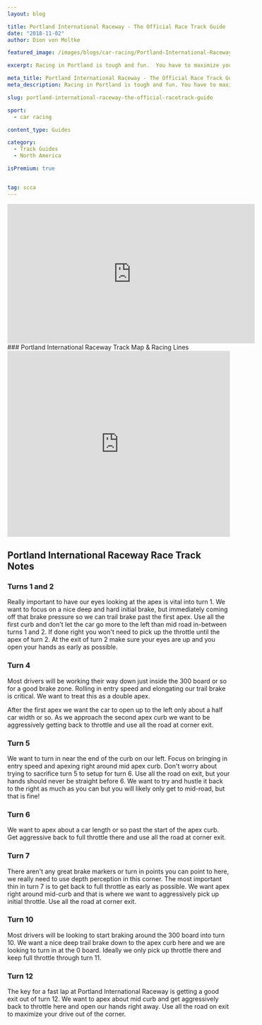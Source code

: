 ```yaml
---
layout: blog

title: Portland International Raceway - The Official Race Track Guide
date: "2018-11-02"
author: Dion von Moltke

featured_image: /images/blogs/car-racing/Portland-International-Raceway-compressor.jpg

excerpt: Racing in Portland is tough and fun.  You have to maximize your run onto the front straight to be fast here!

meta_title: Portland International Raceway - The Official Race Track Guide
meta_description: Racing in Portland is tough and fun. You have to maximize your run onto the front straight to be fast here!

slug: portland-international-raceway-the-official-racetrack-guide

sport:
  - car racing

content_type: Guides

category:
  - Track Guides
  - North America

isPremium: true


tag: scca
---
```


<iframe title="Blog iFrame" id="videoIframe" width="560" height="315" src="https://www.youtube.com/embed/gqFpOY2k86o" frameborder="0" allow="accelerometer; autoplay; encrypted-media; gyroscope; picture-in-picture" allowfullscreen></iframe>
### Portland International Raceway Track Map & Racing Lines

<iframe src="https://open-racer.com/embed#/vkWuGoeqtIgHdaTg5g9v"
                             style="height: 420px; width: 100%; border: 0"></iframe>

## Portland International Raceway Race Track Notes

### Turns 1 and 2

Really important to have our eyes looking at the apex is vital into turn 1. We want to focus on a nice deep and hard initial brake, but immediately coming off that brake pressure so we can trail brake past the first apex. Use all the first curb and don't let the car go more to the left than mid road in-between turns 1 and 2. If done right you won't need to pick up the throttle until the apex of turn 2. At the exit of turn 2 make sure your eyes are up and you open your hands as early as possible.

### Turn 4

Most drivers will be working their way down just inside the 300 board or so for a good brake zone. Rolling in entry speed and elongating our trail brake is critical. We want to treat this as a double apex.

After the first apex we want the car to open up to the left only about a half car width or so. As we approach the second apex curb we want to be aggressively getting back to throttle and use all the road at corner exit.

### Turn 5

We want to turn in near the end of the curb on our left. Focus on bringing in entry speed and apexing right around mid apex curb. Don't worry about trying to sacrifice turn 5 to setup for turn 6. Use all the road on exit, but your hands should never be straight before 6. We want to try and hustle it back to the right as much as you can but you will likely only get to mid-road, but that is fine!

### Turn 6

We want to apex about a car length or so past the start of the apex curb. Get aggressive back to full throttle there and use all the road at corner exit.

### Turn 7

There aren't any great brake markers or turn in points you can point to here, we really need to use depth perception in this corner. The most important thin in turn 7 is to get back to full throttle as early as possible. We want apex right around mid-curb and that is where we want to aggressively pick up initial throttle. Use all the road at corner exit.

### Turn 10

Most drivers will be looking to start braking around the 300 board into turn 10. We want a nice deep trail brake down to the apex curb here and we are looking to turn in at the 0 board. Ideally we only pick up throttle there and keep full throttle through turn 11.

### Turn 12

The key for a fast lap at Portland International Raceway is getting a good exit out of turn 12. We want to apex about mid curb and get aggressively back to throttle here and open our hands right away. Use all the road on exit to maximize your drive out of the corner.
